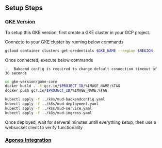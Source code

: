 ## Setup Steps

### [GKE Version](./gke-version)

To setup this GKE version, first create a GKE cluster in your GCP project.

Connecto to your GKE cluster by running below commands

```bash
gcloud container clusters get-credentials $GKE_NAME --region $REGION
```

Once connected, execute below commands

    -   Bakcend config is required to change default connection timeout of 30 seconds
    
```bash
cd gke-version/game-core
docker build . -t gcr.io/$PROJECT_ID/%IMAGE_NAME:%TAG
docker push gcr.io/$PROJECT_ID/%IMAGE_NAME:%TAG

kubectl apply -f ../k8s/mud-backendconfig.yaml
kubectl apply -f ../k8s/mud-deployment.yaml
kubectl apply -f ../k8s/mud-service.yaml
kubectl apply -f ../k8s/mud-ingress.yaml
```

Once deployed, wait for serveral minutes untill everything setup, then use a websocket client to verify functionality

### [Agones Integration](./agones-integration)